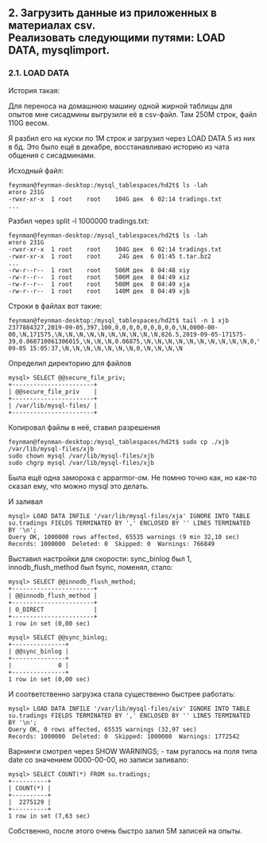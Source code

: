 ## 2. Загрузить данные из приложенных в материалах csv.<br/>Реализовать следующими путями: LOAD DATA, mysqlimport.
### 2.1. LOAD DATA

История такая:

Для переноса на домашнюю машину одной жирной таблицы для опытов
мне сисадмины выгрузили её в csv-файл.
Там 250М строк, файл 110G весом.

Я разбил его на куски по 1М строк и загрузил через LOAD DATA 5 из них в бд.
Это было ещё в декабре, восстанавливаю историю из чата общения с сисадминами.

Исходный файл:

    feynman@feynman-desktop:/mysql_tablespaces/hd2t$ ls -lah
    итого 231G
    -rwxr-xr-x  1 root    root    104G дек  6 02:14 tradings.txt
    ...

Разбил через split -l 1000000 tradings.txt:

    feynman@feynman-desktop:/mysql_tablespaces/hd2t$ ls -lah
    итого 231G
    -rwxr-xr-x  1 root    root    104G дек  6 02:14 tradings.txt
    -rwxr-xr-x  1 root    root     24G дек  6 01:45 t.tar.bz2
    ...
    -rw-r--r--  1 root    root    506M дек  8 04:48 xiy
    -rw-r--r--  1 root    root    506M дек  8 04:49 xiz
    -rw-r--r--  1 root    root    508M дек  8 04:49 xja
    -rw-r--r--  1 root    root    140M дек  8 04:49 xjb

Строки в файлах вот такие:

    feynman@feynman-desktop:/mysql_tablespaces/hd2t$ tail -n 1 xjb
    2377884327,2019-09-05,397,100,0,0,0,0,0,0,0,0,0,\N,0000-00-00,\N,171575,\N,\N,\N,\N,\N,\N,\N,\N,\N,\N,826.5,2019-09-05-171575-39,0.068710061306015,\N,\N,\N,0.06875,\N,\N,\N,\N,\N,\N,\N,\N,\N,\N,0,\N,0,0,0,0,1.8770491803279,\N,\N,\N,\N,\N,0,0,0,0,0,2019-09-05 15:05:37,\N,\N,\N,\N,\N,\N,\N,0,\N,\N,\N,\N

Определил директорию для файлов

    mysql> SELECT @@secure_file_priv;
    +-----------------------+
    | @@secure_file_priv    |
    +-----------------------+
    | /var/lib/mysql-files/ |
    +-----------------------+

Копировал файлы в неё, ставил разрешения

    feynman@feynman-desktop:/mysql_tablespaces/hd2t$ sudo cp ./xjb /var/lib/mysql-files/xjb
    sudo chown mysql /var/lib/mysql-files/xjb
    sudo chgrp mysql /var/lib/mysql-files/xjb

Была ещё одна заморока с apparmor-ом. Не помню точно как, но как-то сказал ему, что можно mysql это делать.


И заливал

    mysql> LOAD DATA INFILE '/var/lib/mysql-files/xja' IGNORE INTO TABLE su.tradings FIELDS TERMINATED BY ',' ENCLOSED BY '' LINES TERMINATED BY '\n';
    Query OK, 1000000 rows affected, 65535 warnings (9 min 32,10 sec)
    Records: 1000000  Deleted: 0  Skipped: 0  Warnings: 766849

Выставил настройки для скорости: sync_binlog был 1, innodb_flush_method был fsync,
поменял, стало:

    mysql> SELECT @@innodb_flush_method;
    +-----------------------+
    | @@innodb_flush_method |
    +-----------------------+
    | O_DIRECT              |
    +-----------------------+
    1 row in set (0,00 sec)
    
    mysql> SELECT @@sync_binlog;
    +---------------+
    | @@sync_binlog |
    +---------------+
    |             0 |
    +---------------+
    1 row in set (0,00 sec)

И соответственно загрузка стала существенно быстрее работать:

    mysql> LOAD DATA INFILE '/var/lib/mysql-files/xiv' IGNORE INTO TABLE su.tradings FIELDS TERMINATED BY ',' ENCLOSED BY '' LINES TERMINATED BY '\n';
    Query OK, 0 rows affected, 65535 warnings (32,97 sec)
    Records: 1000000  Deleted: 0  Skipped: 1000000  Warnings: 1772542

Варнинги смотрел через SHOW WARNINGS; - там ругалось на поля типа date со значением 0000-00-00, но записи заливало:

    mysql> SELECT COUNT(*) FROM su.tradings;
    +----------+
    | COUNT(*) |
    +----------+
    |  2275129 |
    +----------+
    1 row in set (7,63 sec)

Собственно, после этого очень быстро залил 5М записей на опыты.